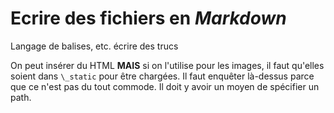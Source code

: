 # Ecrire des fichiers en *Markdown*

Langage de balises, etc. écrire des trucs

On peut insérer du HTML **MAIS** si on l'utilise pour les images, il faut qu'elles soient dans `\_static` pour être chargées. Il faut enquêter là-dessus parce que ce n'est pas du tout commode. Il doit y avoir un moyen de spécifier un path.